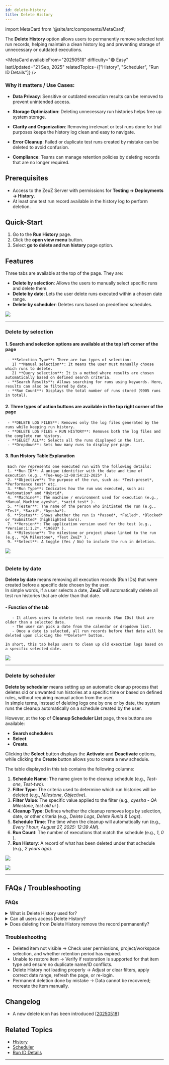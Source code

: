 ```yaml
---
id: delete-history
title: Delete History
---
```


import MetaCard from '@site/src/components/MetaCard';

The **Delete History** option allows users to permanently remove selected test run records, helping maintain a clean history log and preventing storage of unnecessary or outdated executions.

<MetaCard
  availableFrom="20250518"
  difficulty="🟢 Easy"
  lastUpdated="21 Sep, 2025"
  relatedTopics={["History", "Scheduler", "Run ID Details"]}
/>

### Why it matters / Use Cases:

* **Data Privacy**: Sensitive or outdated execution results can be removed to prevent unintended access.

* **Storage Optimization**: Deleting unnecessary run histories helps free up system storage.

* **Clarity and Organization**: Removing irrelevant or test runs done for trial purposes keeps the history log clean and easy to navigate.

* **Error Cleanup**: Failed or duplicate test runs created by mistake can be deleted to avoid confusion.

* **Compliance**: Teams can manage retention policies by deleting records that are no longer required.

## Prerequisites
- Access to the ZeuZ Server with permissions for **Testing → Deployments → History**.
- At least one test run record available in the history log to perform deletion.

## Quick-Start
1. Go to the **Run History** page.
2. Click the **open view menu** button.
3. Select **go to delete and run history** page option.

## Features
Three tabs are available at the top of the page. They are:
- **Delete by selection**: Allows the users to manually select specific runs and delete them.
- **Delete by date**: Lets the user delete runs executed within a chosen date range.
- **Delete by scheduler**: Deletes runs based on predefined schedules.

![](/img/how-tos/delete-history/delete-selection.png)

---

### Delete by selection

#### 1. Search and selection options are available at the top left corner of the page
     - **Selection Type**: There are two types of selection:
       1) **Manual selection**: It means the user must manually choose which runs to delete.
       2) **Query selection**: It is a method where results are chosen automatically based on defined search criteria.
     - **Search Results**: Allows searching for runs using keywords. Here, results can also be filtered by date.
     - **Run Count**: Displays the total number of runs stored (9905 runs in total).

#### 2. Three types of action buttons are available in the top right corner of the page
     - **DELETE LOG FILES**: Removes only the log files generated by the runs while keeping run history.
     - **DELETE LOG FILES + RUN HISTORY**: Removes both the log files and the complete run history.
     - **SELECT ALL**: Selects all the runs displayed in the list.
     - **Dropdown**: Sets how many runs to display per page.

#### 3. Run History Table Explanation
     Each row represents one executed run with the following details:
     1. **Run ID**: A unique identifier with the date and time of execution (e.g., *Tue-Aug-12-08:54:22-2025* ).
     2. **Objective**: The purpose of the run, such as: *Test-preset*, *Performance test* etc.
     3. **Run Type**: Indicates how the run was executed, such as: *Automation* and *Hybrid*.
     4. **Machine**: The machine / environment used for execution (e.g., *Manual_Machine_ayesha*, *sazid_test* ).
     5. **Tester**: The name of the person who initiated the run (e.g., *Test*, *Sazid*, *Ayesha*).
     6. **Status**: Shows whether the run is *Passed*, *Failed*, *Blocked* or *Submitted* (highlighted bars).
     7. **Version**: The application version used for the test (e.g., *Version:1:1.2*, *19683* ).
     8. **Milestone**: The milestone or project phase linked to the run (e.g., *QA Milestone*, *Test ZeuZ* ).
     9. **Select**: A toggle (Yes / No) to include the run in deletion.

![](/img/how-tos/delete-history/delete-log.png)

---

### Delete by date
**Delete by date** means removing all execution records (Run IDs) that were created before a specific date chosen by the user.  
In simple words, if a user selects a date, **ZeuZ** will automatically delete all test run histories that are older than that date.

#### - Function of the tab
       - It allows users to delete test run records (Run IDs) that are older than a selected date.
       - The user can pick a date from the calendar or dropdown list.
       - Once a date is selected, all run records before that date will be deleted upon clicking the **Delete** button.

    In short, this tab helps users to clean up old execution logs based on a specific selected date.

![](/img/how-tos/delete-history/delete-date.png)

---

### Delete by scheduler
**Delete by scheduler** means setting up an automatic cleanup process that deletes old or unwanted run histories at a specific time or based on defined rules, without requiring manual action from the user.  
In simple terms, instead of deleting logs one by one or by date, the system runs the cleanup automatically on a schedule created by the user.

However, at the top of **Cleanup Scheduler List** page, three buttons are available:
- **Search schedulers**
- **Select**
- **Create**.  

Clicking the **Select** button displays the **Activate** and **Deactivate** options, while clicking the **Create** button allows you to create a new schedule.

The table displayed in this tab contains the following columns:
1. **Schedule Name**: The name given to the cleanup schedule (e.g., *Test-one*, *Test-two*).
2. **Filter Type**: The criteria used to determine which run histories will be deleted (e.g., *Milestone*, *Objective*).
3. **Filter Value**: The specific value applied to the filter (e.g., *ayesha - QA Milestone*, *test old ui* ).
4. **Cleanup Type**: Defines whether the cleanup removes logs by selection, date, or other criteria (e.g., *Delete Logs*, *Delete RunId & Logs*).
5. **Schedule Time**: The time when the cleanup will automatically run (e.g., *Every 1 hour*, *August 27, 2025: 12:39 AM*).
6. **Run Count**: The number of executions that match the schedule (e.g., *1*, *0* ).
7. **Run History**: A record of what has been deleted under that schedule (e.g., *2 years ago*).

![](/img/how-tos/delete-history/search-scheduler.png)

![](/img/how-tos/delete-history/activate-scheduler.png)

---

## FAQs / Troubleshooting

### FAQs

<details>
<summary>What is Delete History used for?</summary>

Delete History allows users to review or restore records of deleted items such as test cases, plans, or runs.

</details>

<details>
<summary>Can all users access Delete History?</summary>

No, only users with the required role and permissions can access it.

</details>

<details>
<summary>Does deleting from Delete History remove the record permanently?</summary>

Yes, once deleted from Delete History, the data cannot be recovered.

</details>

### Troubleshooting

- Deleted item not visible → Check user permissions, project/workspace selection, and whether retention period has expired.
- Unable to restore item → Verify if restoration is supported for that item type and ensure no duplicate name/ID conflicts.
- Delete History not loading properly → Adjust or clear filters, apply correct date range, refresh the page, or re-login.
- Permanent deletion done by mistake → Data cannot be recovered; recreate the item manually.

## Changelog

- A new delete icon has been introduced [[20250518](/blog/zeuz-platform-20250518/)]

## Related Topics

- [History](https://docs.zeuz.ai/docs/zeuz-server/testing/Deployments/history-page/)
- [Scheduler](https://docs.zeuz.ai/docs/zeuz-server/testing/Deployments/how-to-create-schedule/)
- [Run ID Details](https://docs.zeuz.ai/docs/zeuz-server/testing/Deployments/run-id-details-page/)

---